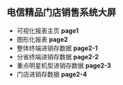 ## 电信精品门店销售系统大屏

* 可视化报表主页 **page1**
* 图形化报表 **page2**
* 整体终端进销存数据 **page2-1**
* 分省终端进销存数据 **page2-2**
* 重点明星机型进销存数据 **page2-3**
* 门店进销存数据 **page2-4**
